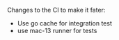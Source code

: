 Changes to the CI to make it fater:
- Use go cache for integration test
- use mac-13 runner for tests